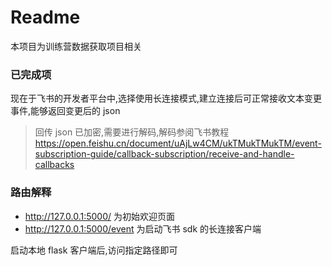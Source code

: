 # Readme

本项目为训练营数据获取项目相关

### 已完成项

现在于飞书的开发者平台中,选择使用长连接模式,建立连接后可正常接收文本变更事件,能够返回变更后的 json

> 回传 json 已加密,需要进行解码,解码参阅飞书教程
> https://open.feishu.cn/document/uAjLw4CM/ukTMukTMukTM/event-subscription-guide/callback-subscription/receive-and-handle-callbacks

### 路由解释

- http://127.0.0.1:5000/ 为初始欢迎页面
- http://127.0.0.1:5000/event 为启动飞书 sdk 的长连接客户端

启动本地 flask 客户端后,访问指定路径即可

